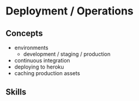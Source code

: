 # Deployment / Operations

## Concepts

* environments
  * development / staging / production
* continuous integration
* deploying to heroku
* caching production assets

## Skills
